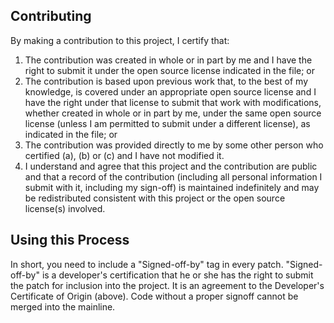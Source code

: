 Contributing
------------

By making a contribution to this project, I certify that:

1. The contribution was created in whole or in part by me and I have the right to submit it under the open source license indicated in the file; or
2. The contribution is based upon previous work that, to the best of my knowledge, is covered under an appropriate open source license and I have the right under that license to submit that work with modifications, whether created in whole or in part by me, under the same open source license (unless I am permitted to submit under a different license), as indicated in the file; or
3. The contribution was provided directly to me by some other person who certified (a), (b) or (c) and I have not modified it.
4. I understand and agree that this project and the contribution are public and that a record of the contribution (including all personal information I submit with it, including my sign-off) is maintained indefinitely and may be redistributed consistent with this project or the open source license(s) involved.

Using this Process
------------------
In short, you need to include a "Signed-off-by" tag in every patch.  "Signed-off-by" is a developer's certification that he or she has the right to submit the patch for inclusion into the project. It is an agreement to the Developer's Certificate of Origin (above). Code without a proper signoff cannot be merged into the mainline.
